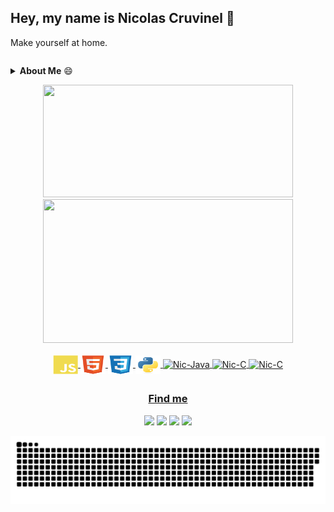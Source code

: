 ## Hey, my name is Nicolas Cruvinel 👋

Make yourself at home.
<p style="display:flex;">
<details>
    <summary><strong>About Me</strong> 😄 </summary>
    <br>
    <ul>
        <li>Microservices and Event-Driven</li>
        <li>
            🔭 Atualmente sou bolsista no Laboratório de Robôtica da Universidade de São Paulo
        </li>
        <li>
            🌱 Graduando em Engenharia Mecatrônica pela Escola de Engenharia de São Carlos - USP
        </li>
        <li>
            ⚡ Querendo me desenvolver mais na área da programação (full stack e data science)
        </li>
        <li>
            Ele/Dele
        </li>
    </ul>
</details>
</p>


<div align="center">
  <a href="https://github.com/NicolasFCruvinel">
  <img width="400em" height="180em" src="https://github-readme-stats.vercel.app/api?username=NicolasFCruvinel&show_icons=true&theme=merko&include_all_commits=true&count_private=true"/>
  <img width="400em" height="230em" src="https://github-readme-stats.vercel.app/api/top-langs/?username=NicolasFCruvinel&layout=compact&langs_count=7&theme=merko"/>
</div>
  
<div align="center" style="display: inline_block"><br>
  <img align="center" alt="Nic-Js" height="30" width="40" src="https://raw.githubusercontent.com/devicons/devicon/master/icons/javascript/javascript-plain.svg">
  <img align="center" alt="Nic-HTML" height="30" width="40" src="https://raw.githubusercontent.com/devicons/devicon/master/icons/html5/html5-original.svg">
  <img align="center" alt="Nic-CSS" height="30" width="40" src="https://raw.githubusercontent.com/devicons/devicon/master/icons/css3/css3-original.svg">
  <img align="center" alt="Nic-Python" height="30" width="40" src="https://raw.githubusercontent.com/devicons/devicon/master/icons/python/python-original.svg">
  <img align="center" alt="Nic-Java" height="30" width="40" src="https://cdn.jsdelivr.net/gh/devicons/devicon/icons/java/java-original.svg" />
  <img align="center" alt="Nic-C" height="30" width="40" src="https://cdn.jsdelivr.net/gh/devicons/devicon/icons/c/c-original.svg" />
  <img align="center" alt="Nic-C" height="30" width="40" src="https://cdn.jsdelivr.net/gh/devicons/devicon/icons/cplusplus/cplusplus-original.svg" />
</div>
  
##
  
<div align="center">
  <h3>Find me</h3>
</div>
<div align="center"> 
  <a href="https://instagram.com/nicolas_cruvinel" target="_blank"><img src="https://img.shields.io/badge/-Instagram-%23E4405F?style=for-the-badge&logo=instagram&logoColor=white" target="_blank"></a>
  <a href="https://linkedin.com/in/nicolas-cruvinel-703a03217" target="_blank"><img src="https://img.shields.io/badge/-LinkedIn-%230077B5?style=for-the-badge&logo=linkedin&logoColor=white" target="_blank"></a>
  <a href="https://t.me/Cruvinel_Nicolas" target="_blank"><img src="https://img.shields.io/badge/Telegram-2CA5E0?style=for-the-badge&logo=telegram&logoColor=white" target="_blank"></a>
  <a href="mailto:nicolasfcmsouza@usp.br" target="_blank"><img src="https://img.shields.io/badge/Gmail-D14836?style=for-the-badge&logo=gmail&logoColor=white" target="_blank"></a>
  
 
  ![Snake animation](https://github.com/NicolasFCruvinel/NicolasFCruvinel/blob/output/github-contribution-grid-snake.svg)
 
</div>
